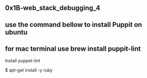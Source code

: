 ## 0x1B-web_stack_debugging_4
## use the command bellow to install Puppit on ubuntu 
## for mac terminal use brew install puppit-lint
Install puppet-lint

$ apt-get install -y ruby
